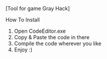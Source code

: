 [Tool for game Gray Hack]

How To Install

1. Open CodeEditor.exe
2. Copy & Paste the code in there
3. Compile the code wherever you like
4. Enjoy :)
